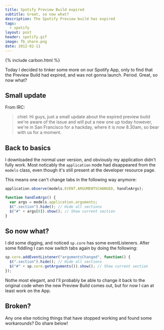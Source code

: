 ```yaml
---
title: Spotify Preview Build expired
subtitle: Great, so now what?
description: The Spotify Preview build has expired
tags:
  - spotify
layout: post
header: spotify.gif
image: fb_share.png
date: 2012-02-11
---
```


{% include carbon.html %}

Today I decided to tinker some more on our Spotify App, only to find that the Preview Build had expired, and was not gonna launch. Period. Great, so now what?

## Small update

From IRC:

> chiel: Hi guys, just a small update about the expired preview build we're aware of the issue and will put a new one up today however, we're in San Francisco for a hackday, where it is now 8.30am, so bear with us for a moment.

## Back to basics

I downloaded the normal user version, and obviously my application didn't fully work. Most noticably the `application` node had disappeared from the `models` class, even though it's still present at the developer resource page.

This means one can't change tabs in the following way anymore:

```javascript
application.observe(models.EVENT.ARGUMENTSCHANGED, handleArgs);

function handleArgs() {
  var args = models.application.arguments;
  $(".section").hide(); // Hide all sections
  $("#" + args[0]).show(); // Show current section
}
```

## So now what?

I did some digging, and noticed `sp.core` has some eventListeners. After some fiddling I can now switch tabs again by doing the following:

```javascript
sp.core.addEventListener("argumentsChanged", function() {
  $(".section").hide(); // Hide all sections
  $("#" + sp.core.getArguments()).show(); // Show current section
});
```

Nothe most elegant, and I'll probably be able to change it back to the original code when the new Preview Build comes out, but for now I can at least work on the App.

## Broken?

Any one else noticing things that have stopped working and found some workarounds? Do share below!
